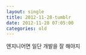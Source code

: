 ```yaml
---
layout: single
title: 2012-11-28-tumblr
date: 2012-11-28 07:05:00
categories: old
---
```

엔지니어면 일단 개발을 잘 해야지

